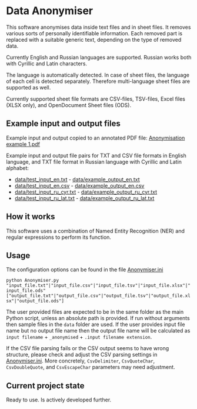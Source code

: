 # Data Anonymiser

This software anonymises data inside text files and in sheet files. It removes various sorts of personally identifiable information. Each removed part is replaced with a suitable generic text, depending on the type of removed data. 

Currently English and Russian languages are supported. Russian works both with Cyrillic and Latin characters. 

The language is automatically detected. In case of sheet files, the language of each cell is detected separately. Therefore multi-language sheet files are supported as well.

Currently supported sheet file formats are CSV-files, TSV-files, Excel files (XLSX only), and OpenDocument Sheet files (ODS).


## Example input and output files

Example input and output copied to an annotated PDF file: <a href="https://github.com/levitation-opensource/DataAnonymiser/blob/main/Anonymisation example 1.pdf"><u>Anonymisation example 1.pdf</u></a>

Example input and output file pairs for TXT and CSV file formats in English language, and TXT file format in Russian language with Cyrillic and Latin alphabet:
* <a href="https://github.com/levitation-opensource/DataAnonymiser/blob/main/data/test_input_en.txt"><u>data/test_input_en.txt</u></a> - <a href="https://github.com/levitation-opensource/DataAnonymiser/blob/main/data/example_output_en.txt"><u>data/example_output_en.txt</u></a>
* <a href="https://github.com/levitation-opensource/DataAnonymiser/blob/main/data/test_input_en.csv"><u>data/test_input_en.csv</u></a> - <a href="https://github.com/levitation-opensource/DataAnonymiser/blob/main/data/example_output_en.csv"><u>data/example_output_en.csv</u></a>
* <a href="https://github.com/levitation-opensource/DataAnonymiser/blob/main/data/test_input_ru_cyr.txt"><u>data/test_input_ru_cyr.txt</u></a> - <a href="https://github.com/levitation-opensource/DataAnonymiser/blob/main/data/example_output_ru_cyr.txt"><u>data/example_output_ru_cyr.txt</u></a>
* <a href="https://github.com/levitation-opensource/DataAnonymiser/blob/main/data/test_input_ru_lat.txt"><u>data/test_input_ru_lat.txt</u></a> - <a href="https://github.com/levitation-opensource/DataAnonymiser/blob/main/data/example_output_ru_lat.txt"><u>data/example_output_ru_lat.txt</u></a>


## How it works

This software uses a combination of Named Entity Recognition (NER) and regular expressions to perform its function.


## Usage

The configuration options can be found in the file <a href="https://github.com/levitation-opensource/DataAnonymiser/blob/main/Anonymiser.ini"><u>Anonymiser.ini</u></a>

`python Anonymiser.py "input_file.txt"|"input_file.csv"|"input_file.tsv"|"input_file.xlsx"|"input_file.ods" ["output_file.txt"|"output_file.csv"|"output_file.tsv"|"output_file.xlsx"|"output_file.ods"]`

The user provided files are expected to be in the same folder as the main Python script, unless an absolute path is provided. If run without arguments then sample files in the `data` folder are used. If the user provides input file name but no output file name then the output file name will be calculated as `input filename` + `_anonymised` + `.input filename extension`.

If the CSV file parsing fails or the CSV output seems to have wrong structure, please check and adjust the CSV parsing settings in <a href="https://github.com/levitation-opensource/DataAnonymiser/blob/main/Anonymiser.ini"><u>Anonymiser.ini</u></a>. More concretely, `CsvDelimiter`, `CsvQuoteChar`, `CsvDoubleQuote`, and `CsvEscapeChar` parameters may need adjustment.


## Current project state
Ready to use. Is actively developed further.
